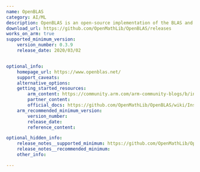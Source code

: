 ```yaml
---
name: OpenBLAS
category: AI/ML
description: OpenBLAS is an open-source implementation of the BLAS and LAPACK APIs with many hand-crafted optimizations for specific processor types.
download_url: https://github.com/OpenMathLib/OpenBLAS/releases
works_on_arm: true
supported_minimum_version:
    version_number: 0.3.9
    release_date: 2020/03/02


optional_info:
    homepage_url: https://www.openblas.net/
    support_caveats:
    alternative_options:
    getting_started_resources:
        arm_content: https://community.arm.com/arm-community-blogs/b/infrastructure-solutions-blog/posts/deep-learning-yitian-710
        partner_content:
        official_docs: https://github.com/OpenMathLib/OpenBLAS/wiki/Installation-Guide
    arm_recommended_minimum_version:
        version_number:
        release_date:
        reference_content:

optional_hidden_info:
    release_notes__supported_minimum: https://github.com/OpenMathLib/OpenBLAS/releases/tag/v0.3.9
    release_notes__recommended_minimum:
    other_info:

---
```

